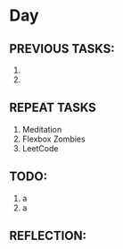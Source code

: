 # Day 

## PREVIOUS TASKS:
1. 
2. 
## REPEAT TASKS
1. Meditation
2. Flexbox Zombies
3. LeetCode
## TODO:
1. a
2. a
## REFLECTION:
